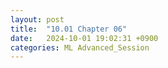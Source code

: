 ```yaml
---
layout: post
title:  "10.01 Chapter 06"
date:   2024-10-01 19:02:31 +0900
categories: ML Advanced_Session
---
```


